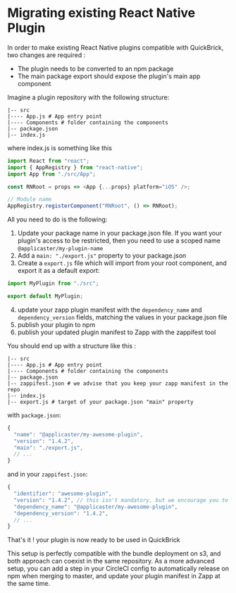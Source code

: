 # Migrating existing React Native Plugin

In order to make existing React Native plugins compatible with QuickBrick, two changes are required :

- The plugin needs to be converted to an npm package
- The main package export should expose the plugin's main app component

Imagine a plugin repository with the following structure:

```
|-- src
|---- App.js # App entry point
|---- Components # folder containing the components
|-- package.json
|-- index.js
```

where index.js is something like this

```javascript
import React from "react";
import { AppRegistry } from "react-native";
import App from "./src/App";

const RNRoot = props => <App {...props} platform="iOS" />;

// Module name
AppRegistry.registerComponent("RNRoot", () => RNRoot);
```

All you need to do is the following:

1. Update your package name in your package.json file. If you want your plugin's access to be restricted, then you need to use a scoped name `@applicaster/my-plugin-name`
2. Add a `main: "./export.js"` property to your package.json
3. Create a `export.js` file which will import from your root component, and export it as a default export:

```javascript
import MyPlugin from "./src";

export default MyPlugin;
```

4. update your zapp plugin manifest with the `dependency_name` and `dependency_version` fields, matching the values in your package.json file
5. publish your plugin to npm
6. publish your updated plugin manifest to Zapp with the zappifest tool

You should end up with a structure like this :

```
|-- src
|---- App.js # App entry point
|---- Components # folder containing the components
|-- package.json
|-- zappifest.json # we advise that you keep your zapp manifest in the repo
|-- index.js
|-- export.js # target of your package.json "main" property
```

with `package.json`:

```javascript
{
  "name": "@applicaster/my-awesome-plugin",
  "version": "1.4.2",
  "main": "./export.js",
  // ...
}
```

and in your `zappifest.json`:

```javascript
{
  "identifier": "awesome-plugin",
  "version": "1.4.2", // this isn't mandatory, but we encourage you to keep zappifest version in sync with your npm version
  "dependency_name": "@applicaster/my-awesome-plugin",
  "dependency_version": "1.4.2",
  // ...
}
```

That's it ! your plugin is now ready to be used in QuickBrick

This setup is perfectly compatible with the bundle deployment on s3, and both approach can coexist in the same repository.
As a more advanced setup, you can add a step in your CircleCI config to automatically release on npm when merging to master, and update your plugin manifest in Zapp at the same time.
